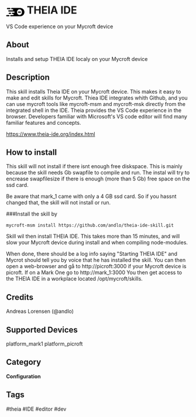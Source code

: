 # <img src='theia.png' card_color='#40DBB0' width='50' style='vertical-align:bottom'/> THEIA IDE
VS Code experience on your Mycroft device

## About
Installs and setup THEIA IDE localy on your Mycroft device

## Description
This skill installs Theia IDE on your Mycroft device. This makes it easy to make and edit skills for Mycroft. Thiea IDE integrates whith Github, and you can use mycroft tools like mycroft-msm and mycroft-msk directly from the integrated shell in the IDE.
Theia provides the VS Code experience in the browser. Developers familiar with Microsoft's VS code editor will find many familiar features and concepts.

https://www.theia-ide.org/index.html

## How to install
This skill will not install if there isnt enough free diskspace. This is mainly because the skill needs Gb swapfile to compile and run.
The instal will try to encrease swapfilesize if there is enough (more than 5 Gb) free space on the ssd card.

Be aware that mark_1 came with only  a 4 GB ssd card. So if you hassnt changed that, the skill will not install or run.

###Install the skill by
```
mycroft-msm install https://github.com/andlo/theia-ide-skill.git
```
Skill wil then install THEIA IDE. This takes more than 15 minutes, and will slow your Mycroft device during install and when compiling node-modules.

When done, there should be a log info saying "Starting THEIA IDE" and Mycrot should tell you by voice that he has installed the skill.
You can then open a web-browser and gå to http://picroft:3000 if your Mycroft device is picroft. If on a Mark One go to http://mark_1:3000
You then get access to the THEIA IDE in a workplace located /opt/mycroft/skills.

## Credits
Andreas Lorensen (@andlo)

## Supported Devices
platform_mark1 platform_picroft

## Category
**Configuration**

## Tags
#theia
#IDE
#editor
#dev
